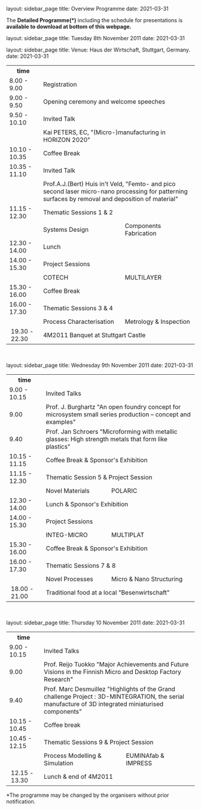 layout: sidebar_page
title: Overview Programme
date: 2021-03-31

The **Detailed Programme(*)** including the schedule for presentations is **available to download at bottom of this webpage.**
<!--break-->
layout: sidebar_page
title: Tuesday 8th November 2011
date: 2021-03-31

layout: sidebar_page
title: Venue: Haus der Wirtschaft, Stuttgart, Germany.
date: 2021-03-31

<table class="info">
<tr><th>time</th><th colspan="2"></th></tr>
<tr class="even emphasis">
  <td>8.00 - 9.00</td>
  <td colspan="2"> Registration </td>
</tr>
<tr>
  <td> 9.00 - 9.50   </td>
  <td colspan="2"> Opening ceremony and welcome speeches</td>
</tr>
<tr class="even emphasis">
  <td> 9.50 - 10.10  </td>
  <td colspan="2"> Invited Talk </td>
</tr>
<tr>
  <td></td>
  <td colspan="2"> Kai PETERS, EC, "(Micro-)manufacturing in HORIZON 2020" </td>
</tr>
<tr class="even refreshments">
  <td> 10.10 - 10.35</td>
  <td colspan="2"> Coffee Break  	</td>
</tr>
<tr class="emphasis">
  <td> 10.35 - 11.10  </td>
  <td colspan="2"> Invited Talk </td>
</tr>
<tr class="even">
  <td></td>
  <td colspan="2"> Prof.A.J.(Bert) Huis in't Veld, "Femto- and pico second laser micro-nano processing for patterning surfaces by removal and deposition of material" </td>
</tr>
<tr class="emphasis">
  <td>11.15 - 12.30</td>
  <td colspan="2"> Thematic Sessions 1 & 2</td>
</tr>
<tr class="even">
  <td> </td>
  <td> Systems Design<br/> </td>
  <td> Components Fabrication<br/> </td>
</tr>
<tr class="refreshments">
  <td> 12.30 - 14.00 </td>
  <td colspan="2"> Lunch</td>
</tr>
<tr class="even">
  <td> 14.00 - 15.30 </td>
  <td colspan="2"> Project Sessions </td>
</tr>
<tr class="emphasis">
  <td> </td>
  <td> COTECH<br/> </td>
  <td> MULTILAYER<br/> </td>
<tr class="even">

<tr class="even refreshments">
  <td> 15.30 - 16.00 </td>
  <td colspan="2"> Coffee Break  	</td>
</tr>
<tr class="emphasis">
  <td> 16.00 - 17.30 </td>
  <td colspan="2"> Thematic Sessions 3 & 4</td>
</tr>
<tr class="even">
  <td> </td>
  <td> Process Characterisation <br /> </td>
  <td> Metrology & Inspection <br /> </td>
</tr>
<tr class=" refreshments">
  <td>&nbsp;19.30&nbsp;-&nbsp;22.30&nbsp;</td>
  <td colspan="2"> 4M2011 Banquet at Stuttgart Castle </td>
</tr>
</table>  
<br />  
  
layout: sidebar_page
title: Wednesday 9th November 2011
date: 2021-03-31

<table class="info">
<tr><th>time</th><th colspan="2"></th></tr>

<tr class="emphasis">
<td> 9.00 - 10.15 </td>
    <td colspan="2"> Invited Talks </td>
</tr>
<tr class="even">
  <td> 9.00 </td>
  <td colspan="2"> Prof. J. Burghartz "An open foundry concept for microsystem small series production – concept and examples" </td>
</tr>
<tr>
  <td> 9.40 </td>
  <td colspan="2"> Prof. Jan Schroers "Microforming with metallic glasses: High strength metals that form like plastics"   </td>
</tr>
<tr class="even refreshments">
  <td> 10.15 - 11.15 </td>
  <td colspan="2"> Coffee Break & Sponsor's Exhibition  </td>
</tr>
<tr class="emphasis">
  <td> 11.15 - 12.30 </td>
  <td colspan="2">Thematic Session 5 & Project Session </td>
</tr>
<tr class="even">
  <td></td>
  <td> Novel Materials<br />  </td>
  <td> POLARIC <br /> </td>
</tr>
<tr class="refreshments">
   <td>   12.30 - 14.00  </td>
   <td colspan="2"> Lunch & Sponsor's Exhibition</td>
</tr>
<tr class="emphasis even">
  <td> 14.00 - 15.30 </td>
  <td colspan="2"> Project Sessions </td>
</tr>
<tr>
  <td> </td>
  <td> INTEG-MICRO  </td>
  <td> MULTIPLAT    </td>
</tr>
<tr class="even refreshments">
  <td> 15.30 - 16.00 </td>
  <td colspan="2"> Coffee Break & Sponsor's Exhibition </td>
</tr>
<tr class="emphasis">
  <td> 16.00 - 17.30 </td>
  <td colspan="2"> Thematic Sessions 7 & 8 </td>
</tr>
<tr class="even">
  <td> </td>
  <td> Novel Processes  </td>
  <td> Micro & Nano Structuring   </td>
</tr>

<tr class=" refreshments">
  <td>&nbsp;18.00&nbsp;-&nbsp;21.00&nbsp;</td>
  <td colspan="2"> Traditional food at a local "Besenwirtschaft"
</td>  
</tr>
</table>  
<br />

layout: sidebar_page
title: Thursday 10 November 2011
date: 2021-03-31

<table class="info">
<tr><th>time</th><th colspan="2"></th></tr>
<tr class="emphasis">
  <td> 9.00 - 10.15 </td>
  <td colspan="2"> Invited Talks </td>
</tr>
<tr class="even">
  <td> 9.00  </td>
  <td colspan="2"> Prof. Reijo Tuokko "Major Achievements and Future Visions in the Finnish Micro and Desktop Factory Research"   </td>
</tr>
<tr class="">
  <td> 9.40  </td>
  <td colspan="2"> Prof. Marc Desmuillez "Highlights of the Grand challenge Project : 3D-MINTEGRATION, the serial manufacture of 3D integrated miniaturised components"</td>
</tr>
<tr class="even refreshments">
  <td> 10.15 - 10.45</td>
<td colspan="2"> Coffee break </td>
</tr>
<tr class="emphasis">
  <td> 10.45 - 12.15</td>
  <td colspan="2"> Thematic Sessions 9 & Project Session</td>
</tr>
<tr class="even">
  <td> </td>
  <td> Process Modelling & Simulation<br/> </td>
  <td> EUMINAfab & IMPRESS<br/> </td>
</tr>
<tr class=" refreshments">
  <td>&nbsp;12.15&nbsp;-&nbsp;13.30&nbsp;</td>
  <td colspan="2"> Lunch & end of 4M2011</td>
</tr>
</table>

*The programme may be changed by the organisers without prior notification.<br />